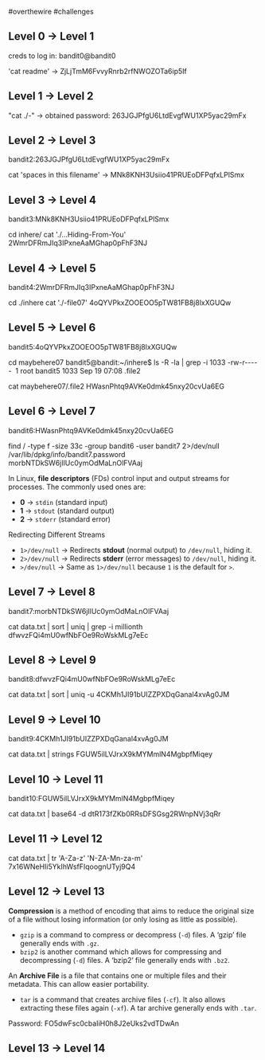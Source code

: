 #overthewire #challenges
## Level 0 → Level 1
creds to log in: bandit0@bandit0

'cat readme' -> ZjLjTmM6FvvyRnrb2rfNWOZOTa6ip5If

## Level 1 -> Level 2
"cat ./-" -> obtained password: 263JGJPfgU6LtdEvgfWU1XP5yac29mFx


## Level 2 -> Level 3
bandit2:263JGJPfgU6LtdEvgfWU1XP5yac29mFx

cat 'spaces in this filename'  -> MNk8KNH3Usiio41PRUEoDFPqfxLPlSmx


## Level 3 -> Level 4
bandit3:MNk8KNH3Usiio41PRUEoDFPqfxLPlSmx

cd inhere/
cat './...Hiding-From-You'
2WmrDFRmJIq3IPxneAaMGhap0pFhF3NJ


## Level 4 -> Level 5
bandit4:2WmrDFRmJIq3IPxneAaMGhap0pFhF3NJ

cd ./inhere
cat './-file07' 
4oQYVPkxZOOEOO5pTW81FB8j8lxXGUQw


## Level 5 -> Level 6
bandit5:4oQYVPkxZOOEOO5pTW81FB8j8lxXGUQw

cd maybehere07
bandit5@bandit:~/inhere$ ls -R -la | grep -i 1033
-rw-r-----  1 root bandit5 1033 Sep 19 07:08 .file2

cat maybehere07/.file2
HWasnPhtq9AVKe0dmk45nxy20cvUa6EG


## Level 6 -> Level 7
bandit6:HWasnPhtq9AVKe0dmk45nxy20cvUa6EG

find / -type f -size 33c -group bandit6 -user bandit7 2>/dev/null
/var/lib/dpkg/info/bandit7.password
morbNTDkSW6jIlUc0ymOdMaLnOlFVAaj

In Linux, **file descriptors** (FDs) control input and output streams for processes. The commonly used ones are:

- **0** → `stdin` (standard input)
- **1** → `stdout` (standard output)
- **2** → `stderr` (standard error)

Redirecting Different Streams

- `1>/dev/null` → Redirects **stdout** (normal output) to `/dev/null`, hiding it.
- `2>/dev/null` → Redirects **stderr** (error messages) to `/dev/null`, hiding it.
- `>/dev/null` → Same as `1>/dev/null` because `1` is the default for `>`.


## Level 7 -> Level 8
bandit7:morbNTDkSW6jIlUc0ymOdMaLnOlFVAaj

cat data.txt | sort | uniq | grep -i millionth
dfwvzFQi4mU0wfNbFOe9RoWskMLg7eEc


## Level 8 -> Level 9
bandit8:dfwvzFQi4mU0wfNbFOe9RoWskMLg7eEc

cat data.txt | sort | uniq -u
4CKMh1JI91bUIZZPXDqGanal4xvAg0JM


## Level 9 -> Level 10
bandit9:4CKMh1JI91bUIZZPXDqGanal4xvAg0JM

cat data.txt | strings
FGUW5ilLVJrxX9kMYMmlN4MgbpfMiqey


## Level 10 -> Level 11
bandit10:FGUW5ilLVJrxX9kMYMmlN4MgbpfMiqey

cat data.txt | base64 -d
dtR173fZKb0RRsDFSGsg2RWnpNVj3qRr


## Level 11 -> Level 12
cat data.txt | tr 'A-Za-z' 'N-ZA-Mn-za-m'
7x16WNeHIi5YkIhWsfFIqoognUTyj9Q4



## Level 12 -> Level 13

**Compression** is a method of encoding that aims to reduce the original size of a file without losing information (or only losing as little as possible).

- `gzip` is a command to compress or decompress (`-d`) files. A ‘gzip’ file generally ends with `.gz`.
- `bzip2` is another command which allows for compressing and decompressing (`-d`) files. A ‘bzip2’ file generally ends with `.bz2`.

An **Archive File** is a file that contains one or multiple files and their metadata. This can allow easier portability.

- `tar` is a command that creates archive files (`-cf`). It also allows extracting these files again (`-xf`). A tar archive generally ends with `.tar`.


Password: FO5dwFsc0cbaIiH0h8J2eUks2vdTDwAn


## Level 13 -> Level 14
